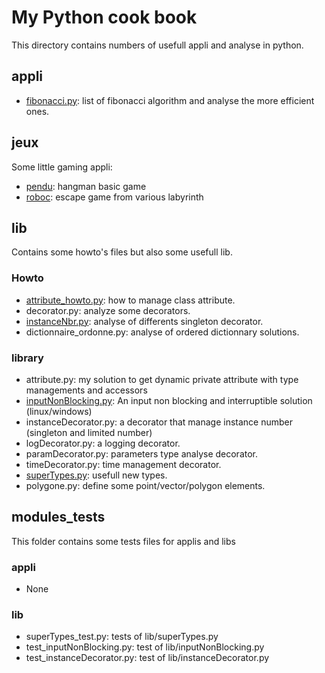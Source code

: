 # My Python cook book #

This directory contains numbers of usefull appli and analyse in python.

## appli ##

- [fibonacci.py](fibonacci.md): list of fibonacci algorithm and analyse the more efficient ones.

## jeux ##

Some little gaming appli:
- [pendu](jeux/pendu/HANGMAN.md): hangman basic game
- [roboc](jeux/roboc/ROBOC.md): escape game from various labyrinth


## lib ##

Contains some howto's files but also some usefull lib.

### Howto ###
- [attribute_howto.py](lib/attribute_howto.md): how to manage class attribute.
- decorator.py: analyze some decorators.
- [instanceNbr.py](lib/instanceNbr.md): analyse of differents singleton decorator.
- dictionnaire_ordonne.py: analyse of ordered dictionnary solutions.


### library ###
- attribute.py: my solution to get dynamic private attribute with type managements and accessors
- [inputNonBlocking.py](lib/inputNonBlocking.md): An input non blocking and interruptible solution (linux/windows)
- instanceDecorator.py: a decorator that manage instance number (singleton and limited number)
- logDecorator.py: a logging decorator.
- paramDecorator.py: parameters type analyse decorator.
- timeDecorator.py: time management decorator.
- [superTypes.py](lib/superTypes.md): usefull new types.
- polygone.py: define some point/vector/polygon elements.

## modules_tests ## 

This folder contains some tests files for applis and libs

### appli ###

- None

### lib ###

- superTypes_test.py: tests of lib/superTypes.py
- test_inputNonBlocking.py: test of lib/inputNonBlocking.py
- test_instanceDecorator.py: test of lib/instanceDecorator.py
